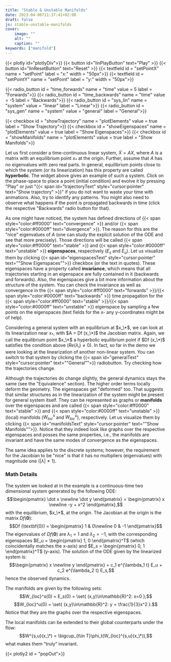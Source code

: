 ```yaml
---
title: "Stable & Unstable Manifolds"
date: 2023-04-06T11:37:41+02:00
draft: false
js: stable-unstable-manifolds
cover:
    image: ""
    alt: ""
    caption: ""
keywords: ["manifold"]
---
```

{{< plotly id="plotlyDiv">}}
{{< button id="linPlayButton" text="Play" >}}
{{< button id="linResetButton" text="Reset" >}}
{{< textfield id = "setPointX" name = "setPoint" label = "x:" width = "50px">}}
{{< textfield id = "setPointY" name = "setPoint" label = "y:" width = "50px">}}

{{< radio_button id = "time_forwards" name = "time" value = 5 label = "Forwards">}}
{{< radio_button id = "time_backwards" name = "time" value = -5 label = "Backwards">}}
{{< radio_button id = "sys_lin" name = "system" value = "linear" label = "Linear">}}
{{< radio_button id = "sys_gen" name = "system" value = "general" label = "General">}}

{{< checkbox id = "showTrajectory" name = "plotElements" value = true label = "Show Trajectory">}}
{{< checkbox id = "showEigenspaces" name = "plotElements" value = true label = "Show Eigenspaces">}}
{{< checkbox id = "showManifolds" name = "plotElements" value = true label = "Show Manifolds">}}

Let us first consider a time-continuous linear system, $\dot X = AX$, where $A$ is a matrix with an equilibrium point $x_*$ at the origin. Further, assume that $A$ has no eigenvalues with zero real parts. In general, equilibrium points close to which the system (or its linearization) has this property are called **hyperbolic**. The widget above gives an example of such a system. Click on the phase-space to place a point (initial condition) and evolve it by pressing "Play" or just "{{< span id="trajectoryText" style="cursor:pointer" text="Show trajectory" >}}" if you do not want to waste your time with animations. Also, try to identify any patterns. You might also need to observe what happens if the point is propagated backwards in time (click the respective "Backwards" radio button for that).

As one might have noticed, the system has defined directions of {{< span style="color:#ff0000" text="convergence" >}} and/or {{< span style="color:#0000ff" text="divergence" >}}. The reason for this are the "nice" eigenvalues of $A$ (one can study the explicit solution of the ODE and see that more precisely). Those directions will be called {{< span style="color:#ff0000" text="stable" >}} and {{< span style="color:#0000ff" text="unstable" >}} **eigenspaces**, respectively ($E_s$ and $E_u$). Let us visualize them by clicking {{< span id="eigenspacesText" style="cursor:pointer" text="\"Show Eigenspaces\"">}} checkbox (or the text in quotes). These eigenspaces have a property called **invariance**, which means that all trajectories starting in an eigenspace are fully contained in it (backwards and forwards). Also, the eigenspaces give a bit more information about the structure of the system. You can check the invariance as well as convergence in the {{< span style="color:#ff0000" text="forwards" >}}/{{< span style="color:#0000ff" text="backwards" >}} time propagation for the {{< span style="color:#ff0000" text="stable" >}}/{{< span style="color:#0000ff" text="unstable" >}} eigenspace by sampling a few points on the eigenspaces (text fields for the x- any y-coordinates might be of help).

Considering a general system with an equilibrium at $x_\*$, we can look at its linearization near $x_*$, with $A = Df (x_\*)$ the Jacobian matrix. Again, we call the equilibrium point $x_\*$ a hyperbolic equilibrium point if $Df (x_\*)$ satisfies the condition above ($Re(\lambda_i)\neq 0$). In fact, so far in the demo we were looking at the linearization of another non-linear system. You can switch to that system by clicking the {{< span id="generalText" style="cursor:pointer" text="\"General\"">}} radiobutton. Try checking how the trajectories change.

Although the trajectories do change slightly, the general dynamics stays the same (see the "Equivalence" section). The higher order terms locally deform the geometry. The eigenspaces get "deformed" too. That suggests that similar structures as in the linearization of the system might be present for general system itself. They can be represented as graphs or **manifolds** over the eigenspaces and are called {{< span style="color:#ff0000" text="stable" >}} and {{< span style="color:#0000ff" text="unstable" >}} (local) manifolds ($W_{loc}^s$ and $W_{loc}^u$), respectively. Let us visualize them by clicking {{< span id="manifoldsText" style="cursor:pointer" text="\"Show Manifolds\"">}}. Notice that they indeed look like graphs over the respective eigenspaces and posses the same properties, i.e., the manifolds are invariant and have the same modes of convergence as the eigenspaces.

The same idea applies to the discrete systems; however, the requirement for the Jacobian to be "nice" is that it has no multipliers (eigenvalues) with magnitude one ($|\lambda|\neq 1$).

### Math Details
The system we looked at in the example is a continuous-time two dimensional system generated by the following ODE:
$$\begin{pmatrix} \dot x \newline \dot y \end{pmatrix} = \begin{pmatrix} x \newline -y + x^2 \end{pmatrix},$$
with the equilibrium, $x_\*$, at the origin. The Jacobian at the origin is the matrix $Df (\textbf{0})$:
$$Df (\textbf{0}) = \begin{pmatrix}
1 & 0\newline
0 & -1
\end{pmatrix}$$
The eigenvalues of $Df (\textbf{0})$ are $\lambda_1 = 1$ and $\lambda_2 = -1$, with the corresponding eigenspaces $E_u = \begin{pmatrix} 1, 0 \end{pmatrix}^T$ (which coincidentally matches the x-axis) and $E_s = \begin{pmatrix} 0, 1 \end{pmatrix}^T$ (y-axis).
The solution of the ODE given by the linearized system is:
$$\begin{pmatrix} x \newline y \end{pmatrix} = c_1 e^{\lambda_1 t} E_u + c_2 e^{\lambda_2 t} E_s,$$
hence the observed dynamics.

The manifolds are given by the following sets:
$$W_{loc}^s(0) = E_s(0) = \set{ (x,y)\in\mathbb{R}^2: x=0 };$$
$$W_{loc}^u(0) = \set{ (x,y)\in\mathbb{R}^2: y = \frac{1}{3}x^2 }.$$
Notice that they are the graphs over the respective eigenspaces.

The local manifolds can be extended to their global counterparts under the flow:
$$W^{s,u}(x_\*) = \bigcup_{t\in T}\phi_t(W_{loc}^{s,u}(x_\*)),$$
what makes them "truly" invariant.


{{< plotly2 id = "popOut">}}